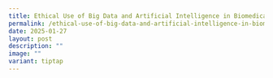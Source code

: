 ```yaml
---
title: Ethical Use of Big Data and Artificial Intelligence in Biomedical Research
permalink: /ethical-use-of-big-data-and-artificial-intelligence-in-biomedical-research/
date: 2025-01-27
layout: post
description: ""
image: ""
variant: tiptap
---
```

